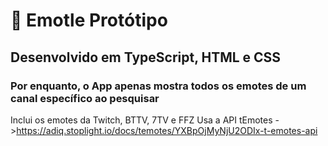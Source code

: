 # 🤠 Emotle Protótipo
## Desenvolvido em TypeScript, HTML e CSS
### Por enquanto, o App apenas mostra todos os emotes de um canal específico ao pesquisar
Inclui os emotes da Twitch, BTTV, 7TV e FFZ
Usa a API tEmotes ->https://adiq.stoplight.io/docs/temotes/YXBpOjMyNjU2ODIx-t-emotes-api
